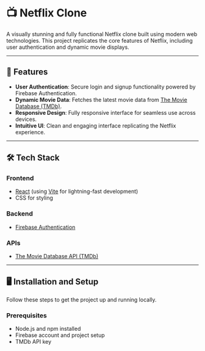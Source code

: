 # 📺 Netflix Clone

A visually stunning and fully functional Netflix clone built using modern web technologies. This project replicates the core features of Netflix, including user authentication and dynamic movie displays.

---

## 🚀 Features

- **User Authentication**: Secure login and signup functionality powered by Firebase Authentication.
- **Dynamic Movie Data**: Fetches the latest movie data from [The Movie Database (TMDb)](https://www.themoviedb.org/).
- **Responsive Design**: Fully responsive interface for seamless use across devices.
- **Intuitive UI**: Clean and engaging interface replicating the Netflix experience.

---

## 🛠️ Tech Stack

### Frontend
- [React](https://reactjs.org/) (using [Vite](https://vitejs.dev/) for lightning-fast development)
- CSS for styling

### Backend
- [Firebase Authentication](https://firebase.google.com/products/auth)

### APIs
- [The Movie Database API (TMDb)](https://www.themoviedb.org/documentation/api)

---


## 🖥️ Installation and Setup

Follow these steps to get the project up and running locally.

### Prerequisites
- Node.js and npm installed
- Firebase account and project setup
- TMDb API key

